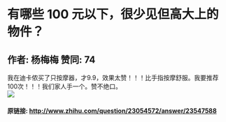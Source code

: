 # 有哪些 100 元以下，很少见但高大上的物件？
## 作者: 杨梅梅  赞同: 74
我在迪卡侬买了只按摩器，才9.9，效果太赞！！！比手指按摩舒服。我要推荐100次！！！我们家人手一个。赞不绝口。  
![](http://pic4.zhimg.com/ca57227ec1f2bae2f02c8d5417d09fa0_b.jpg)



#### 原链接: http://www.zhihu.com/question/23054572/answer/23547588